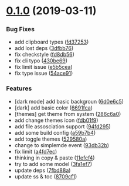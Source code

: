 # [0.1.0](https://github.com/phodal/phodit/compare/0.0.4...0.1.0) (2019-03-11)


### Bug Fixes

* add clipboard types ([fd37253](https://github.com/phodal/phodit/commit/fd37253))
* add lost deps ([3dfbb76](https://github.com/phodal/phodit/commit/3dfbb76))
* fix checkstyle ([fd8db56](https://github.com/phodal/phodit/commit/fd8db56))
* fix cli typo ([430be69](https://github.com/phodal/phodit/commit/430be69))
* fix limit issue ([e5b5cea](https://github.com/phodal/phodit/commit/e5b5cea))
* fix type issue ([54ace91](https://github.com/phodal/phodit/commit/54ace91))


### Features

* [dark mode] add basic backgroun ([6d0e6c5](https://github.com/phodal/phodit/commit/6d0e6c5))
* [dark] add basic color ([6691fca](https://github.com/phodal/phodit/commit/6691fca))
* [themes] get theme from system ([286c6a0](https://github.com/phodal/phodit/commit/286c6a0))
* add change themes icon ([fdb01f9](https://github.com/phodal/phodit/commit/fdb01f9))
* add file assosciation support ([94fd295](https://github.com/phodal/phodit/commit/94fd295))
* add some build config ([a59b7b4](https://github.com/phodal/phodit/commit/a59b7b4))
* add toggle themes ([529580a](https://github.com/phodal/phodit/commit/529580a))
* change to simplemde event ([93db32b](https://github.com/phodal/phodit/commit/93db32b))
* fix limit ([a4fd7ec](https://github.com/phodal/phodit/commit/a4fd7ec))
* thinking in copy & paste ([11efcf4](https://github.com/phodal/phodit/commit/11efcf4))
* try to add some model ([3fa1ef7](https://github.com/phodal/phodit/commit/3fa1ef7))
* update deps ([7fbd88a](https://github.com/phodal/phodit/commit/7fbd88a))
* update ss & toc ([8709cf1](https://github.com/phodal/phodit/commit/8709cf1))





